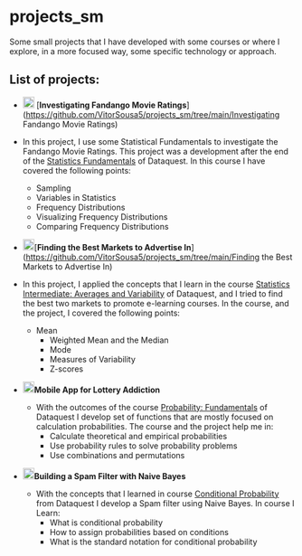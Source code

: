 # projects_sm
Some small projects that I have developed with some courses or where I explore, in a more focused way, some specific technology or approach.

## List of projects:

- <img height="20" src="https://drncvpyikhjv3.cloudfront.net/sites/180/2020/02/14094853/BRL-movies-Icon.png"> [**Investigating Fandango Movie Ratings**](https://github.com/VitorSousa5/projects_sm/tree/main/Investigating Fandango Movie Ratings)
- In this project, I use some Statistical Fundamentals to investigate the Fandango Movie Ratings. This project was a development after the end of the [Statistics Fundamentals](https://app.dataquest.io/view_cert/7Z0SYDIV0Z08LX0CEVN7/) of Dataquest. In this course I have covered the following points:
    - Sampling
    - Variables in Statistics
    - Frequency Distributions
    - Visualizing Frequency Distributions 
    - Comparing Frequency Distributions
- <img height="20" src="https://image.flaticon.com/icons/png/512/262/262830.png">[**Finding the Best Markets to Advertise In**](https://github.com/VitorSousa5/projects_sm/tree/main/Finding the Best Markets to Advertise In)
- In this project, I applied the concepts that I learn in the course [Statistics Intermediate: Averages and Variability](https://app.dataquest.io/view_cert/06Z0JC9THPSG6DPKFCEK/) of Dataquest, and I tried to find the best two markets to promote e-learning courses. In the course, and the project, I covered the following points:
  
  - Mean
      - Weighted Mean and the Median
    - Mode
    - Measures of Variability
    - Z-scores
- <img height="20" src="https://image.flaticon.com/icons/png/128/1036/1036627.png">**Mobile App for Lottery Addiction**
  - With the outcomes of the course [Probability: Fundamentals](https://app.dataquest.io/view_cert/QJ8O9HGPD1BDW91S67BT/) of Dataquest I develop set of functions that are mostly focused on calculation probabilities. The course and the project help me in:
    - Calculate theoretical and empirical probabilities
    - Use probability rules to solve probability problems
    - Use combinations and permutations
- <img height="20" src="https://www.zyxel.com/library/assets/products/anti-spam/lic-cas_anti-spam_380x380.png">**Building a Spam Filter with Naive Bayes**
  - With the concepts that I learned in course [Conditional Probability](https://app.dataquest.io/view_cert/WIQMG8V0ZO8SDZTARUJW/) from Dataquest I develop a Spam filter using Naive Bayes. In course I Learn: 
    - What is conditional probability
    - How to assign probabilities based on conditions
    - What is the standard notation for conditional probability